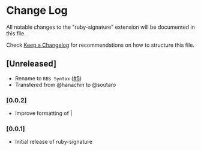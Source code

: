 # Change Log

All notable changes to the "ruby-signature" extension will be documented in this file.

Check [Keep a Changelog](http://keepachangelog.com/) for recommendations on how to structure this file.

## [Unreleased]

* Rename to `RBS Syntax` ([\#5](https://github.com/soutaro/vscode-rbs-syntax/pull/5))
* Transfered from @hanachin to @soutaro

### [0.0.2]

* Improve formatting of |

### [0.0.1]

* Initial release of ruby-signature
